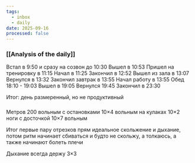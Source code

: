```yaml
---
tags:
  - inbox
  - daily
date: 2025-09-16
processed: false
---
```

### [[Analysis of the daily]]

Встал в 9:50 и сразу на созвон до 10:30
Вышел в 10:53
Пришел на тренировку в 11:15
Начал в 11:25
Закончил в 12:52
Вышел из зала в 13:07
Вернулся в 13:32
Закончил завтрак в 13:55
Начал работу в 13:55
Обед 18:10 - 19:03
Вышел в 19:05
Вернулся 19:45
Закончил в 23:30

Итог: день размеренный, но не продуктивный

### 

Метров 200 вольным с остановками
10×4 вольным на кулаках
10×2 ноги с досточкой
10×7 вольным

Итог первые пару отрезков прям идеальное скольжение и дыхание, потом ритм начинает сбиваться и будто не скольжу, а толкаюсь, а также начинают болеть плечи 

Дыхание всегда держу 3×3